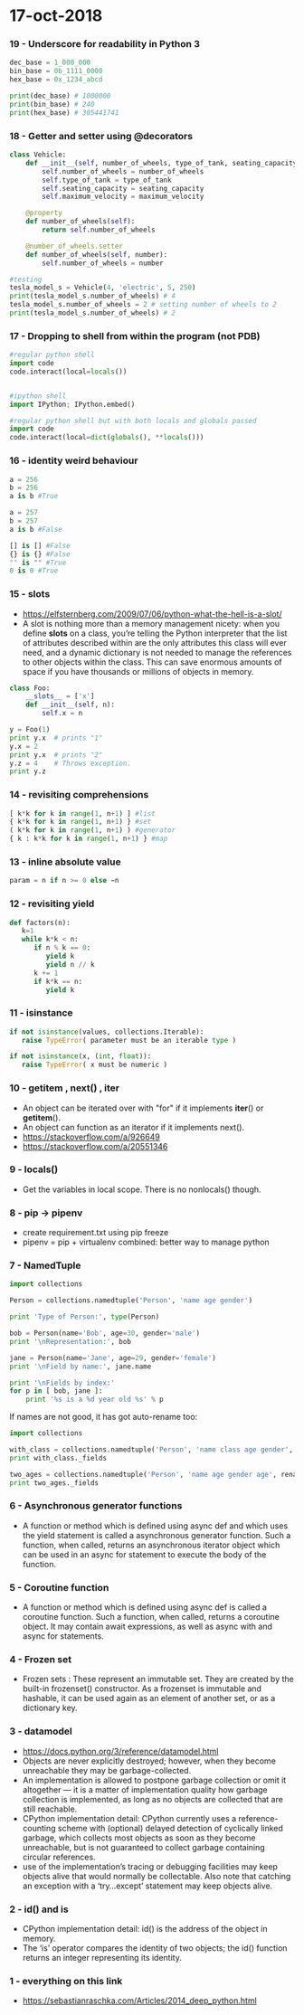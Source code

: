 # 17-oct-2018

### 19 - Underscore for readability in Python 3

```python
dec_base = 1_000_000
bin_base = 0b_1111_0000
hex_base = 0x_1234_abcd

print(dec_base) # 1000000
print(bin_base) # 240
print(hex_base) # 305441741
```

### 18 - Getter and setter using @decorators

```python
class Vehicle:
    def __init__(self, number_of_wheels, type_of_tank, seating_capacity, maximum_velocity):
        self.number_of_wheels = number_of_wheels
        self.type_of_tank = type_of_tank
        self.seating_capacity = seating_capacity
        self.maximum_velocity = maximum_velocity

    @property
    def number_of_wheels(self):
        return self.number_of_wheels

    @number_of_wheels.setter
    def number_of_wheels(self, number):
        self.number_of_wheels = number

#testing
tesla_model_s = Vehicle(4, 'electric', 5, 250)
print(tesla_model_s.number_of_wheels) # 4
tesla_model_s.number_of_wheels = 2 # setting number of wheels to 2
print(tesla_model_s.number_of_wheels) # 2
```



### 17 - Dropping to shell from within the program (not PDB)

```python
#regular python shell
import code
code.interact(local=locals())


#ipython shell
import IPython; IPython.embed()

#regular python shell but with both locals and globals passed
import code
code.interact(local=dict(globals(), **locals()))
```


### 16 - identity weird behaviour

```python
a = 256
b = 256
a is b #True

a = 257
b = 257
a is b #False

[] is [] #False
{} is {} #False
"" is "" #True
0 is 0 #True
```

### 15 - slots

- https://elfsternberg.com/2009/07/06/python-what-the-hell-is-a-slot/
- A slot is nothing more than a memory management nicety: when you define __slots__ on a class, you’re telling the Python interpreter that the list of attributes described within are the only attributes this class will ever need, and a dynamic dictionary is not needed to manage the references to other objects within the class. This can save enormous amounts of space if you have thousands or millions of objects in memory.

```python
class Foo:
    __slots__ = ['x']
    def __init__(self, n):
        self.x = n

y = Foo(1)
print y.x  # prints "1"
y.x = 2
print y.x  # prints "2"
y.z = 4    # Throws exception.
print y.z
```


### 14 - revisiting comprehensions

```python
[ k*k for k in range(1, n+1) ] #list
{ k*k for k in range(1, n+1) } #set
( k*k for k in range(1, n+1) ) #generator
{ k : k*k for k in range(1, n+1) } #map
```

### 13 - inline absolute value

```python
param = n if n >= 0 else −n
```

### 12 - revisiting yield

```python
def factors(n):
   k=1
   while k*k < n:
      if n % k == 0:
         yield k
         yield n // k
      k += 1
      if k*k == n:
         yield k
```

### 11 - isinstance

```python
if not isinstance(values, collections.Iterable):
   raise TypeError( parameter must be an iterable type )
```

```python
if not isinstance(x, (int, float)):
   raise TypeError( x must be numeric )
```

### 10 - __getitem__ , next() , __iter__

- An object can be iterated over with "for" if it implements
   __iter__() or __getitem__().
- An object can function as an iterator if it implements next().
- https://stackoverflow.com/a/926649
- https://stackoverflow.com/a/20551346

### 9 - locals()

- Get the variables in local scope. There is no nonlocals() though.

### 8 - pip -> pipenv

- create requirement.txt using pip freeze
- pipenv = pip + virtualenv combined: better way to manage python 

### 7 - NamedTuple

```python
import collections

Person = collections.namedtuple('Person', 'name age gender')

print 'Type of Person:', type(Person)

bob = Person(name='Bob', age=30, gender='male')
print '\nRepresentation:', bob

jane = Person(name='Jane', age=29, gender='female')
print '\nField by name:', jane.name

print '\nFields by index:'
for p in [ bob, jane ]:
    print '%s is a %d year old %s' % p
```
If names are not good, it has got auto-rename too:

```python
import collections

with_class = collections.namedtuple('Person', 'name class age gender', rename=True)
print with_class._fields

two_ages = collections.namedtuple('Person', 'name age gender age', rename=True)
print two_ages._fields
```


### 6 - Asynchronous generator functions

- A function or method which is defined using async def and which uses the yield statement is called a asynchronous generator function. Such a function, when called, returns an asynchronous iterator object which can be used in an async for statement to execute the body of the function.

### 5 - Coroutine function

- A function or method which is defined using async def is called a coroutine function. Such a function, when called, returns a coroutine object. It may contain await expressions, as well as async with and async for statements. 

### 4 - Frozen set

- Frozen sets : These represent an immutable set. They are created by the built-in frozenset() constructor. As a frozenset is immutable and hashable, it can be used again as an element of another set, or as a dictionary key.


### 3 - datamodel

- https://docs.python.org/3/reference/datamodel.html
- Objects are never explicitly destroyed; however, when they become unreachable they may be garbage-collected. 
- An implementation is allowed to postpone garbage collection or omit it altogether — it is a matter of implementation quality how garbage collection is implemented, as long as no objects are collected that are still reachable.
- CPython implementation detail: CPython currently uses a reference-counting scheme with (optional) delayed detection of cyclically linked garbage, which collects most objects as soon as they become unreachable, but is not guaranteed to collect garbage containing circular references.
- use of the implementation’s tracing or debugging facilities may keep objects alive that would normally be collectable. Also note that catching an exception with a ‘try…except’ statement may keep objects alive.

### 2 - id() and is

- CPython implementation detail: id() is the address of the object in memory.
- The ‘is’ operator compares the identity of two objects; the id() function returns an integer representing its identity.

### 1 - everything on this link

- https://sebastianraschka.com/Articles/2014_deep_python.html
